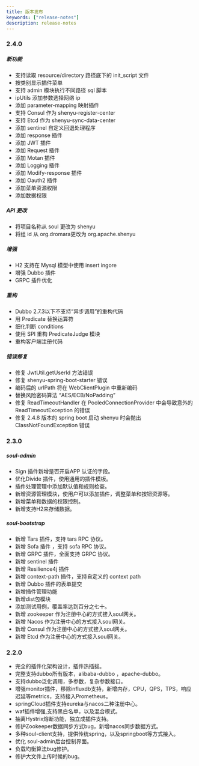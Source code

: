 ```yaml
---
title: 版本发布
keywords: ["release-notes"]
description: release-notes
---
```


### 2.4.0

##### 新功能

- 支持读取 resource/directory 路径底下的 init_script 文件
- 按类别显示插件菜单
- 支持 admin 模块执行不同路径 sql 脚本
- ipUtils 添加参数选择网络 ip
- 添加 parameter-mapping 映射插件
- 支持 Consul 作为 shenyu-register-center
- 支持 Etcd 作为 shenyu-sync-data-center
- 添加 sentinel 自定义回退处理程序
- 添加 response 插件
- 添加 JWT 插件
- 添加 Request 插件
- 添加 Motan 插件
- 添加 Logging 插件
- 添加 Modify-response 插件
- 添加 Oauth2 插件
- 添加菜单资源权限
- 添加数据权限

##### API 更改

- 将项目名称从 soul 更改为 shenyu
- 将组 id 从 org.dromara更改为 org.apache.shenyu

##### 增强

- H2 支持在 Mysql 模型中使用 insert ingore
- 增强 Dubbo 插件
- GRPC 插件优化

##### 重构

- Dubbo 2.7.3以下不支持“异步调用”的重构代码
- 用 Predicate 替换运算符
- 细化判断 conditions 
- 使用 SPI 重构 PredicateJudge 模块
- 重构客户端注册代码

##### 错误修复

- 修复 JwtUtil.getUserId 方法错误
- 修复 shenyu-spring-boot-starter 错误
- 编码后的 urlPath 将在 WebClientPlugin 中重新编码
- 替换风险密码算法 “AES/ECB/NoPadding”
- 修复 ReadTimeoutHandler 在 PooledConnectionProvider 中会导致意外的 ReadTimeoutException 的错误
- 修复 2.4.8 版本的 spring boot 启动 shenyu 时会抛出 ClassNotFoundException 错误

### 2.3.0

##### soul-admin

- Sign 插件新增是否开启APP 认证的字段。
- 优化Divide 插件，使用通用的插件模板。
- 插件处理管理中添加默认值和规则检查。
- 新增资源管理模块，使用户可以添加插件，调整菜单和按钮资源等。
- 新增菜单和数据的权限控制。
- 新增支持H2来存储数据。

##### soul-bootstrap

- 新增 Tars 插件，支持 tars RPC 协议。
- 新增 Sofa 插件 ，支持 sofa RPC 协议。
- 新增 GRPC 插件，全面支持 GRPC 协议。
- 新增 sentinel 插件
- 新增 Resilience4j 插件
- 新增 context-path 插件，支持自定义的 context path
- 新增 Dubbo 插件的表单提交
- 新增插件管理功能
- 新增dist包模块
- 添加测试用例，覆盖率达到百分之七十。
- 新增 zookeeper 作为注册中心的方式接入soul网关。
- 新增 Nacos 作为注册中心的方式接入soul网关。
- 新增 Consul 作为注册中心的方式接入soul网关。
- 新增 Etcd 作为注册中心的方式接入soul网关。

### 2.2.0

- 完全的插件化架构设计，插件热插拔。
- 完整支持dubbo所有版本，alibaba-dubbo ，apache-dubbo。
- 支持dubbo泛化调用，多参数，复杂参数接口。
- 增强monitor插件，移除influxdb支持，新增内存，CPU，QPS，TPS，响应迟延等metrics，支持接入Prometheus。
- springCloud插件支持eureka与nacos二种注册中心。
- waf插件增强,支持黑白名单，以及混合模式。
- 抽离Hystrix熔断功能，独立成插件支持。
- 修护Zookeeper数据同步方式bug，新增nacos同步数据方式。
- 多种soul-client支持，提供传统spring，以及springboot等方式接入。
- 优化 soul-admin后台控制界面。
- 负载均衡算法bug修护。
- 修护大文件上传时候的bug。
